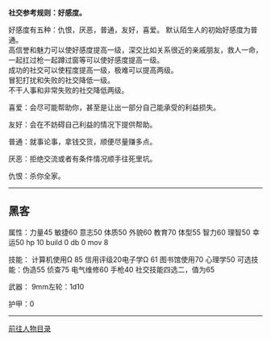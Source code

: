 
**社交参考规则：好感度。**

好感度有五种：仇恨，厌恶，普通，友好，喜爱。
默认陌生人的初始好感度为普通。  
高信誉和魅力可以使好感度提高一级，深交比如关系很近的亲戚朋友，救人一命，一起扛过枪一起蹲过窗等可以使好感度提高一级。  
成功的社交可以使程度提高一级，极难可以提高两级。  
冒犯打扰和失败的社交降低一级。  
不干人事和非常失败的社交降低两级。  

喜爱：会尽可能帮助你，甚至是让出一部分自己能承受的利益损失。

友好：会在不妨碍自己利益的情况下提供帮助。

普通：就事论事，拿钱交货，顺便尽量赚多点。

厌恶：拒绝交流或者有条件情况顺手往死里坑。

仇恨：杀你全家。

---
## 黑客

属性：力量45 敏捷60 意志50 体质50 外貌60 教育70 体型55 智力60 理智50 幸运50 hp 10 build 0 db 0 mov 8

技能： 计算机使用Ω 85 信用评级20电子学Ω 61 图书馆使用70 心理学50
可选技能：伪造55 侦查75 电气维修60 手枪40 社交技能四选二，值为65

武器：
9mm左轮：1d10

护甲：0

---

[前往人物目录](../人物目录.md)